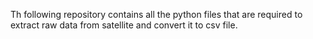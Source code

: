Th following repository contains all the python files that are required to extract raw data from satellite and convert it to csv file.
